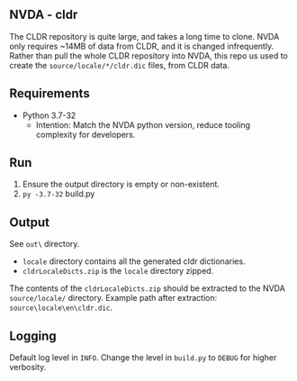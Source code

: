 ## NVDA - cldr

The CLDR repository is quite large, and takes a long time to clone.
NVDA only requires ~14MB of data from CLDR, and it is changed infrequently.
Rather than pull the whole CLDR repository into NVDA, this repo us used to create
the `source/locale/*/cldr.dic` files, from CLDR data.


## Requirements
- Python 3.7-32
  - Intention: Match the NVDA python version, reduce tooling complexity for developers. 

## Run
1. Ensure the output directory is empty or non-existent.
1. `py -3.7-32` build.py

## Output
See `out\` directory.
- `locale` directory contains all the generated cldr dictionaries.
- `cldrLocaleDicts.zip` is the `locale` directory zipped.

The contents of the `cldrLocaleDicts.zip` should be extracted to the NVDA `source/locale/` directory.
Example path after extraction: `source\locale\en\cldr.dic`.

## Logging
Default log level in `INFO`.
Change the level in `build.py` to `DEBUG` for higher verbosity.
